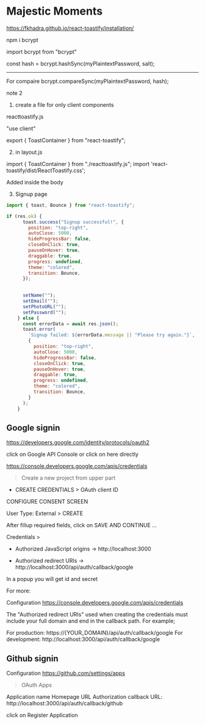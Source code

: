 # Majestic Moments

https://fkhadra.github.io/react-toastify/installation/

npm i bcrypt

import bcrypt from "bcrypt"

const hash = bcrypt.hashSync(myPlaintextPassword, salt);


---
For compaire
bcrypt.compareSync(myPlaintextPassword, hash);


note 2

1. create a file for only client components

reacttoastify.js

"use client"

export { ToastContainer } from "react-toastify";

2. in layout.js

import { ToastContainer } from "./reacttoastify.js";
import 'react-toastify/dist/ReactToastify.css';

Added inside the body

<ToastContainer />

3. Signup page

```js
import { toast, Bounce } from "react-toastify";

if (res.ok) {
      toast.success("Signup successful!", {
        position: "top-right",
        autoClose: 5000,
        hideProgressBar: false,
        closeOnClick: true,
        pauseOnHover: true,
        draggable: true,
        progress: undefined,
        theme: "colored",
        transition: Bounce,
      });

      
      setName("");
      setEmail("");
      setPhotoURL("");
      setPassword("");
    } else {
      const errorData = await res.json();
      toast.error(
        `Signup failed: ${errorData.message || "Please try again."}`,
        {
          position: "top-right",
          autoClose: 5000,
          hideProgressBar: false,
          closeOnClick: true,
          pauseOnHover: true,
          draggable: true,
          progress: undefined,
          theme: "colored",
          transition: Bounce,
        }
      );
    }

```


## Google signin

https://developers.google.com/identity/protocols/oauth2

click on Google API Console or click on here directly

https://console.developers.google.com/apis/credentials

> Create a new project from upper part 

+ CREATE CREDENTIALS > OAuth client ID

CONFIGURE CONSENT SCREEN

  User Type: External > CREATE


After fillup required fields, click on SAVE AND CONTINUE ...  

Credentials > 

- Authorized JavaScript origins -> http://localhost:3000

- Authorized redirect URIs -> http://localhost:3000/api/auth/callback/google

In a popup you will get id and secret


For more: 

Configuration
https://console.developers.google.com/apis/credentials

The "Authorized redirect URIs" used when creating the credentials must include your full domain and end in the callback path. For example;

For production: https://{YOUR_DOMAIN}/api/auth/callback/google
For development: http://localhost:3000/api/auth/callback/google


## Github signin

Configuration
https://github.com/settings/apps

> OAuth Apps

Application name
Homepage URL
Authorization callback URL: http://localhost:3000/api/auth/callback/github

click on Register Application
